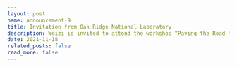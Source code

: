 ```yaml
---
layout: post
name: announcement-9
title: Invitation from Oak Ridge National Laboratory
description: Weizi is invited to attend the workshop “Paving the Road to Future Automotive Research Datasets: Challenges and Opportunities” hosted by the Oak Ridge National Laboratory.
date: 2021-11-18
related_posts: false
read_more: false
---
```

